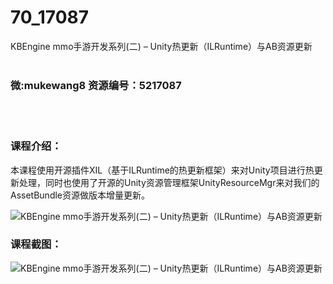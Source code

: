 # 70_17087
KBEngine mmo手游开发系列(二) – Unity热更新（ILRuntime）与AB资源更新
<br/></br>
<h3>微:mukewang8 资源编号：5217087</h3>
<br/></br>
<h3>课程介绍：</h3>
<p>本课程使用开源插件XIL（基于ILRuntime的热更新框架）来对Unity项目进行热更新处理，同时也使用了开源的Unity资源管理框架UnityResourceMgr来对我们的AssetBundle资源做版本增量更新。</p>
<p><img src="https://www.ko996.com/wp-content/uploads/img/2020/12/2-88.png" alt="KBEngine mmo手游开发系列(二) – Unity热更新（ILRuntime）与AB资源更新"></p>
<div class="info-desc">
<h3>课程截图：</h3>
<p><img src="https://www.ko996.com/wp-content/uploads/img/2020/12/1-100.png" alt="KBEngine mmo手游开发系列(二) – Unity热更新（ILRuntime）与AB资源更新"></p>


			
</div>
